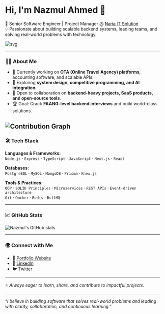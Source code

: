 # Hi, I'm Nazmul Ahmed 👋

🚀 Senior Software Engineer | Project Manager @ [Naria IT Solution](https://nariaitsolution.com)  
💡 Passionate about building scalable backend systems, leading teams, and solving real-world problems with technology.


![svg](https://raw.githubusercontent.com/nazmul-devs/github-profile-3d-contrib/main/docs/demo/profile-gitblock.svg)





---

### 👨‍💻 About Me
- 🔭 Currently working on **OTA (Online Travel Agency) platforms**, accounting software, and scalable APIs.  
- 🌱 Exploring **system design, competitive programming, and AI integration**.  
- 👯 Open to collaboration on **backend-heavy projects, SaaS products, and open-source tools**.  
- 🏆 Goal: Crack **FAANG-level backend interviews** and build world-class solutions.  



![Contribution Graph](https://github-readme-activity-graph.vercel.app/graph?username=nazmul-devs&theme=tokyo-night&hide_border=true)
---

### 🛠️ Tech Stack
**Languages & Frameworks:**  
`Node.js` · `Express` · `TypeScript` · `JavaScript` · `Next.js` · `React`  

**Databases:**  
`PostgreSQL` · `MySQL` · `MongoDB` · `Prisma` · `Knex.js`  

**Tools & Practices:**  
`OOP` · `SOLID Principles` · `Microservices` · `REST APIs` · `Event-driven architecture`  
`Git` · `Docker` · `Redis` · `BullMQ`  

---


### 📈 GitHub Stats
![Nazmul's GitHub stats](https://github-readme-stats.vercel.app/api?username=nazmul-devs&show_icons=true&theme=tokyonight)  

---

### 🌍 Connect with Me
- 💼 [Portfolio Website](https://nazmulhosen.com)  
- 🔗 [LinkedIn](https://www.linkedin.com/in/nazmul-devs/)  
- 🐦 [Twitter](https://x.com/nazmulhosen404)  

---
⭐️ *Always eager to learn, share, and contribute to impactful projects.*


---

_“I believe in building software that solves real-world problems and leading with clarity, collaboration, and continuous learning.”_

